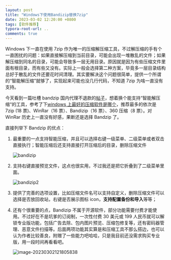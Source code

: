 ```yaml
---
layout: post
title: "Windows下使用Bandizip替换7zip"
date: 2023-03-02 12:20:00 +0800
tags: [软件推荐]
typora-root-url: ..
comments: true
---
```


Windows 下一直在使用 7zip 作为唯一的压缩解压缩工具，不过解压缩的手有个一直困扰的问题：如果直接解压缩到当前目录，可能会出现一堆散乱的文件；如果解压缩到同名的目录，可能会导致多一层无用目录。原因就是因为有些压缩文件里面有根目录，而有些又没有。实际上一般会选择第二种方案，毕竟多一层目录结构总好于散乱的文件还要花时间清理。其实要解决这个问题很简单，提供一个所谓的“智能解压缩”就够了，实现起来可能也没几行代码，不知道 7zip 为啥一直没有支持。

今天看到一篇吐槽 bandzip 国内代理不退款的[帖子](https://www.v2ex.com/t/866229?p=2)，想着换个能支持“智能解压缩“的工具，参考了下[windows 上最好的压缩软件是哪个](https://www.v2ex.com/t/862733)，推荐最多的依次是 7zip (18 票)、WinRar（16 票）、Bandizip（16 票）、360 压缩（8 票）。对 WinRar 历史上一直没有好感，果断还是选择 Bandzip 了。

直接列举下 Bandzip 的优点：

1. 最重要的一点支持智能压缩，并且可以选择右键一级菜单、二级菜单或者双击直接执行；智能压缩后还支持直接打开压缩后的目录，删除压缩文件

   ![bandizip](https://pic-1251468582.picsh.myqcloud.com/pic/2023/03/02/33d78e.gif)

2. 支持右键直接预览文件，这点也很实用，不过我还是把它折叠到了二级菜单里面。

   ![bandizip2](https://pic-1251468582.picsh.myqcloud.com/pic/2023/03/02/9420a5.gif)

3. 提供了完善的选项设置，比如压缩文件名可以支持自定义，删除压缩文件可以选择是否放回收站，右键是否展示图标 icon，**支持配置备份和导入**等等；

4. 还有个很重要的点，Bandizip 不属于开源软件，部分功能需要付费才能使用。不过好在不是坑爹的订阅制，一次性付费 30 美元或 199 人民币就可以解锁专业版功能，包括广告去除、包内图片预览、压缩包修复等，还有密码器管理、恶意文件扫描等。后面两项功能其实算是和压缩工具不那么搭边，也可以认为作者比较善良，附赠了一些能力吧哈哈，只是我目前还没需求购买专业版，用一段时间再看看吧。

   ![image-20230302121805838](https://pic-1251468582.picsh.myqcloud.com/pic/2023/03/02/1502e3.png)
